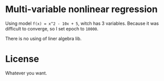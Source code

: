 # Multi-variable nonlinear regression
Using model `f(x) = x^2 - 10x + 5`, witch has 3 variables.
Because it was difficult to converge, so I set epoch to `10000`.

There is no using of liner algebra lib.

# License
Whatever you want.